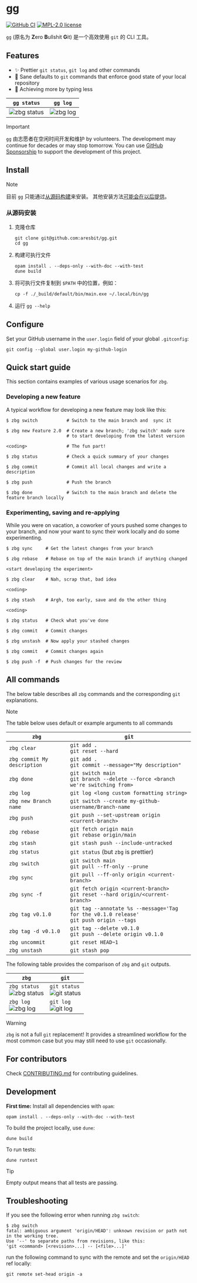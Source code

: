 # gg

[![GitHub CI](https://github.com/aresbit/gg/workflows/CI/badge.svg)](https://github.com/aresbit/gg/actions)
[![MPL-2.0 license](https://img.shields.io/badge/license-MPL--2.0-blue.svg)](LICENSE)

`gg` (原名为 **Z**ero **B**ullshit **G**it) 是一个高效使用 `git` 的 CLI 工具。

## Features

* ✨ Prettier `git status`, `git log` and other commands
* 🚀 Sane defaults to `git` commands that enforce good state of your local repository
* 🌌 Achieving more by typing less

| `gg status` | `gg log` |
| --- | --- |
| ![zbg status](./images/zbg-status-demo.png) | ![zbg log](./images/zbg-log-demo.png) |

> [!IMPORTANT]
> `gg` 由志愿者在空闲时间开发和维护
> by volunteers. The development may continue for decades or may stop
> tomorrow. You can use
> [GitHub Sponsorship](https://github.com/sponsors/aresbit) to support
> the development of this project.

## Install

> [!NOTE]
> 目前 `gg` 只能通过[从源码构建](#从源码安装)来安装。
> 其他安装方法[可能会在以后提供](https://github.com/aresbit/gg/issues/8)。

### 从源码安装

1. 克隆仓库
    ```shell
    git clone git@github.com:aresbit/gg.git
    cd gg
    ```
2. 构建可执行文件
    ```shell
    opam install . --deps-only --with-doc --with-test
    dune build
    ```
3. 将可执行文件复制到 `$PATH` 中的位置，例如：
    ```shell
    cp -f ./_build/default/bin/main.exe ~/.local/bin/gg
    ```
4. 运行 `gg --help`

## Configure

Set your GitHub username in the `user.login` field of your global `.gitconfig`:

```shell
git config --global user.login my-github-login
```

## Quick start guide

This section contains examples of various usage scenarios for `zbg`.

### Developing a new feature

A typical workflow for developing a new feature may look like this:

```shell
$ zbg switch           # Switch to the main branch and  sync it

$ zbg new Feature 2.0  # Create a new branch; 'zbg switch' made sure
                       # to start developing from the latest version

<coding>               # The fun part!

$ zbg status           # Check a quick summary of your changes

$ zbg commit           # Commit all local changes and write a description

$ zbg push             # Push the branch

$ zbg done             # Switch to the main branch and delete the feature branch locally
```

### Experimenting, saving and re-applying

While you were on vacation, a coworker of yours pushed some changes to your
branch, and now your want to sync their work locally and do some experimenting.

```shell
$ zbg sync     # Get the latest changes from your branch

$ zbg rebase   # Rebase on top of the main branch if anything changed

<start developing the experiment>

$ zbg clear    # Nah, scrap that, bad idea

<coding>

$ zbg stash    # Argh, too early, save and do the other thing

<coding>

$ zbg status   # Check what you've done

$ zbg commit   # Commit changes

$ zbg unstash  # Now apply your stashed changes

$ zbg commit   # Commit changes again

$ zbg push -f  # Push changes for the review
```

## All commands

The below table describes all `zbg` commands and the corresponding `git`
explanations.

> [!NOTE]
> The table below uses default or example arguments to all commands

| `zbg` | `git` |
| ----- | ----- |
| `zbg clear` | `git add .` <br /> `git reset --hard` |
| `zbg commit My description` | `git add .` <br /> `git commit --message="My description"` |
| `zbg done` | `git switch main` <br /> `git branch --delete --force <branch we're switching from>` |
| `zbg log` | `git log <long custom formatting string>` |
| `zbg new Branch name` | `git switch --create my-github-username/Branch-name` |
| `zbg push` | `git push --set-upstream origin <current-branch>` |
| `zbg rebase` | `git fetch origin main` <br /> `git rebase origin/main` |
| `zbg stash` | `git stash push --include-untracked` |
| `zbg status` | `git status` (but `zbg` is prettier) |
| `zbg switch` | `git switch main` <br /> `git pull --ff-only --prune` |
| `zbg sync` | `git pull --ff-only origin <current-branch>` |
| `zbg sync -f` | `git fetch origin <current-branch>` <br /> `git reset --hard origin/<current-branch>` |
| `zbg tag v0.1.0` | `git tag --annotate %s --message='Tag for the v0.1.0 release'` <br /> `git push origin --tags` |
| `zbg tag -d v0.1.0` | `git tag --delete v0.1.0` <br /> `git push --delete origin v0.1.0` |
| `zbg uncommit` | `git reset HEAD~1` |
| `zbg unstash` | `git stash pop` |

The following table provides the comparison of `zbg` and `git` outputs.

| `zbg` | `git` |
| ----- | ----- |
| `zbg status` <br /> ![zbg status](./images/zbg-status-comparison.png) | `git status` <br /> ![git status](./images/git-status-comparison.png) |
| `zbg log` <br /> ![zbg log](./images/zbg-log-comparison.png) | `git log` <br /> ![git log](./images/git-log-comparison.png) |

> [!WARNING]
> `zbg` is not a full `git` replacement! It provides a streamlined workflow for
the most common case but you may still need to use `git` occasionally.

## For contributors

Check [CONTRIBUTING.md](https://github.com/aresbit/zbg/blob/main/CONTRIBUTING.md)
for contributing guidelines.

## Development

**First time:** Install all dependencies with `opam`:

```
opam install . --deps-only --with-doc --with-test
```

To build the project locally, use `dune`:

```
dune build
```

To run tests:

```
dune runtest
```

> [!TIP]
> Empty output means that all tests are passing.

## Troubleshooting

If you see the following error when running `zbg switch`:

```shell
$ zbg switch
fatal: ambiguous argument 'origin/HEAD': unknown revision or path not in the working tree.
Use '--' to separate paths from revisions, like this:
'git <command> [<revision>...] -- [<file>...]'
```

run the following command to sync with the remote and set the `origin/HEAD` ref locally:

```shell
git remote set-head origin -a
```
